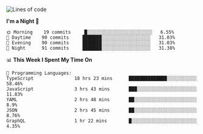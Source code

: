 <!--START_SECTION:waka-->
![Lines of code](https://img.shields.io/badge/From%20Hello%20World%20I%27ve%20Written-626594%20lines%20of%20code-blue)

**I'm a Night 🦉** 

```text
🌞 Morning    19 commits     █░░░░░░░░░░░░░░░░░░░░░░░░   6.55% 
🌆 Daytime    90 commits     ███████░░░░░░░░░░░░░░░░░░   31.03% 
🌃 Evening    90 commits     ███████░░░░░░░░░░░░░░░░░░   31.03% 
🌙 Night      91 commits     ███████░░░░░░░░░░░░░░░░░░   31.38%

```


📊 **This Week I Spent My Time On** 

```text
💬 Programming Languages: 
TypeScript               18 hrs 23 mins      ██████████████░░░░░░░░░░░   58.46% 
JavaScript               3 hrs 43 mins       ███░░░░░░░░░░░░░░░░░░░░░░   11.83% 
YAML                     2 hrs 48 mins       ██░░░░░░░░░░░░░░░░░░░░░░░   8.9% 
JSON                     2 hrs 45 mins       ██░░░░░░░░░░░░░░░░░░░░░░░   8.76% 
GraphQL                  1 hr 22 mins        █░░░░░░░░░░░░░░░░░░░░░░░░   4.35%

```


<!--END_SECTION:waka-->
